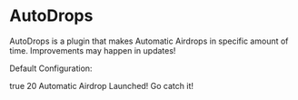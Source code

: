 # AutoDrops
AutoDrops is a plugin that makes Automatic Airdrops in specific amount of time. Improvements may happen in updates!

Default Configuration:

<?xml version="1.0" encoding="utf-8"?>
<AutoDropsConfig xmlns:xsi="http://www.w3.org/2001/XMLSchema-instance" xmlns:xsd="http://www.w3.org/2001/XMLSchema">
  <Enabled>true</Enabled>
  <SendInterval>20</SendInterval>
  <SendMsg>Automatic Airdrop Launched! Go catch it!</SendMsg>
</AutoDropsConfig>
